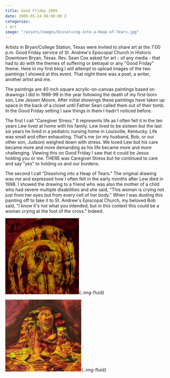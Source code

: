 ```yaml
---
title: Good Friday 2009
date: 2009-05-24 00:00:00 Z
categories:
- Art
image: "/assets/images/Dissolving-into-a-Heap-of-Tears.jpg"
---
```


Artists in Bryan/College Station, Texas were invited to share art at the 7:00 p.m. Good Friday service of St. Andrew's Episcopal Church in Historic Downtown Bryan, Texas. Rev. Sean Cox asked for art - of any media - that had to do with the themes of suffering or betrayal or any "Good Friday" theme. Here in my first blog I will attempt to upload images of the two paintings I showed at this event. That night there was a poet, a writer, another artist and me.

The paintings are 40 inch square acrylic-on-canvas paintings based on drawings I did in 1998-99 in the year following the death of my first-born son, Lew Jessen Moore. After initial showings these paintings have taken up space in the back of a closet until Father Sean called them out of their tomb. In the Good Friday setting I saw things in them I hadn't noticed before.

The first I call "Caregiver Stress." It represents life as I often felt it in the ten years Lew lived at home with his family. Lew lived to be sixteen but the last six years he lived in a pediatric nursing home in Louisville, Kentucky. Life was small and often exhausting. That's me (or my husband, Bob, or our other son, Judson) weighed down with stress. We loved Lew but his care became more and more demanding as his life became more and more challenging. Viewing this on Good Friday I saw that it could be Jesus holding you or me. THERE was Caregiver Stress but he continued to care and say "yes" to holding us and our burdens.

The second I call "Dissolving into a Heap of Tears." The original drawing was me and expressed how I often felt in the early months after Lew died in 1998. I showed the drawing to a friend who was also the mother of a child who had severe multiple disabilities and she said, "This woman is crying not just from her eyes but from every cell of her body." When I was dusting this painting off to take it to St. Andrew's Episcopal Church, my beloved Bob said, "I know it's not what you intended, but in this context this could be a woman crying at the foot of the cross." Indeed.


![](/assets/images/Caregiver+Stress.jpg){:.img-fluid}


![](/assets/images/Dissolving-into-a-Heap-of-Tears.jpg){:.img-fluid}
